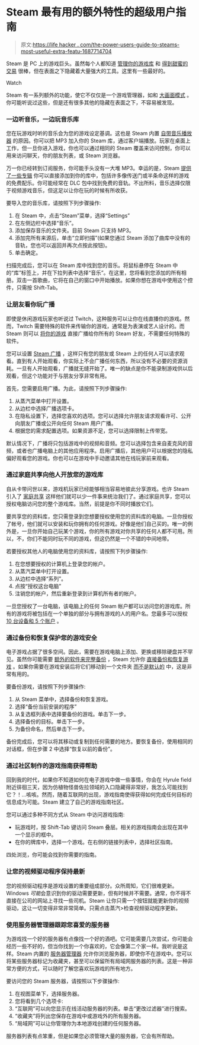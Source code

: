 # Steam 最有用的额外特性的超级用户指南

> 原文:[https://life hacker . com/the-power-users-guide-to-steams-most-useful-extra-featu-1687714704](https://lifehacker.com/the-power-users-guide-to-steams-most-useful-extra-featu-1687714704)

Steam 是 PC 上的游戏巨头。虽然每个人都知道 [管理你的游戏库](https://lifehacker.com/how-to-keep-your-overflowing-steam-library-neatly-organ-1352077149) 和 [得到甜蜜的交易](http://lifehacker.com/how-to-make-the-most-of-the-steam-summer-sale-735529736) 很棒，但在表面之下隐藏着大量强大的工具。这里有一些最好的。

Watch

Steam 有一系列额外的功能，使它不仅仅是一个游戏管理器，如和 [大画面模式](http://kotaku.com/valve-is-bringing-steam-to-your-tv-today-watch-out-co-5941793) 。你可能听说过这些，但是还有很多其他的隐藏在表面之下，不容易被发现。

### **一边听音乐，一边玩音乐库**

您在玩游戏时听的音乐会为您的游戏设定基调。这也是 Steam 内置 [自带音乐播放器](http://store.steampowered.com/news/14358) 的原因。你可以把 MP3 加入你的 Steam 库，通过客户端播放。玩家在桌面上工作，但一旦你进入游戏，你也可以通过相同的 Steam 覆盖来访问控制，你可以用来访问聊天，你的朋友列表，或 Steam 浏览器。

万一你已经转到订阅服务，你可能手头没有一大堆 MP3。幸运的是，Steam [提供了一些专辑](http://store.steampowered.com/tag/en/Soundtrack/#p=0&tab=NewReleases) 你可以直接添加到你的库中，包括许多像传送门或半条命这样的游戏的免费配乐。你可能经常在 DLC 包中找到免费的音轨。不出所料，音乐选择仅限于视频游戏音乐，但这足以让你在玩的时候有所收获。

要导入您的音乐库，请按照下列步骤操作:

1.  在 Steam 中，点击“Steam”菜单，选择“Settings”
2.  在左侧边栏中选择“音乐”。
3.  添加保存音乐的文件夹。目前 Steam 只支持 MP3。
4.  添加完所有来源后，单击“立即扫描”(如果您通过 Steam 添加了曲库中没有的音轨，您也可以返回并再次点按此按钮)。
5.  单击确定。

扫描完成后，您可以在 Steam 库中找到您的音乐。将鼠标悬停在 Steam 中的“库”标签上，并在下拉列表中选择“音乐”。在这里，您将看到您添加的所有相册。双击一首歌曲，它将在自己的窗口中开始播放。如果你想在游戏中使用这个控件，只需按 Shift-Tab。

### **让朋友看你玩广播**

即使是休闲游戏玩家也听说过 Twitch，这种服务可以让你在线直播你的游戏。然而，Twitch 需要特殊的软件来传输你的游戏，通常是为表演或艺人设计的。而 Steam 则可以 [将你的游戏](https://steamcommunity.com/updates/broadcasting) 直接广播给你所有的 Steam 好友，不需要任何特殊的软件。

您可以设置 [Steam 广播](https://support.steampowered.com/kb_article.php?ref=6730-TOAK-6497) ，这样只有您的朋友或 Steam 上的任何人可以请求观看。直到有人开始观看，你实际上不会广播任何东西，所以没有不必要的资源消耗。一旦有人开始观看，广播就无缝开始了。唯一的缺点是你不能录制游戏供以后观看，但这个功能对于与朋友分享非常有用。

首先，您需要启用广播。为此，请按照下列步骤操作:

1.  从蒸汽菜单中打开设置。
2.  从边栏中选择广播选项卡。
3.  在隐私设置下，选择您喜欢的选项。您可以选择允许朋友请求观看许可、公开向朋友广播或公开向任何 Steam 用户广播。
4.  根据您的需求配置选项。如果资源不足，您可以选择限制上传带宽。

默认情况下，广播将只包括游戏中的视频和音频。您可以选择包含来自麦克风的音频，或者也广播电脑上的其他应用程序。启用广播后，其他用户可以根据您的隐私偏好观看您的游戏。你也可以在游戏中手动邀请其他在线玩家前来观看。

### **通过家庭共享向他人开放您的游戏库**

自从卡带问世以来，游戏机玩家已经能够相当容易地彼此分享游戏。也许 Steam 引入了 [家庭共享](http://store.steampowered.com/promotion/familysharing) 这样他们就可以少一件事来统治我们了。通过家庭共享，您可以授权电脑访问您的整个游戏库。当然，前提是你不同时播放它们。

要共享您的资料库，您只需登录到您想要授权使用您的资料库的电脑。一旦你授权了帐号，他们就可以安装和玩你拥有的任何游戏。好像是他们自己买的。唯一的例外是，一旦你开始自己玩某个游戏，你的所有游戏对你共享的任何人都不可用。所以，不，你们不能同时玩不同的游戏，但这仍然是一个不错的中间地带。

若要授权其他人的电脑使用您的资料库，请按照下列步骤操作:

1.  在您想要授权的计算机上登录您的帐户。
2.  从蒸汽菜单中打开设置。
3.  从边栏中选择“系列”。
4.  点按“授权这台电脑”
5.  注销您的帐户，然后重新登录到计算机所有者的帐户。

一旦您授权了一台电脑，该电脑上的任何 Steam 帐户都可以访问您的游戏库。所有的游戏将被包括在一个单独的部分与拥有游戏的人的用户名。您最多可以授权[10 台设备和 5 个账户](http://store.steampowered.com/promotion/familysharing) 。

### **通过备份和恢复保护您的游戏安全**

电子游戏占据了很多空间。因此，需要在游戏电脑上添加、更换或移除硬盘并不罕见。虽然你可能需要 [额外的软件来完整备份](https://lifehacker.com/five-best-windows-backup-tools-398229) ，Steam 允许你 [直接备份和恢复游戏](https://support.steampowered.com/kb_article.php?p_faqid=275) 。如果你需要在游戏安装后将它们移动到一个文件夹 [而不是默认的](http://lifehacker.com/steam-now-allows-you-to-preload-games-to-any-folder-1585446211) 中，这是非常有用的。

要备份游戏，请按照下列步骤操作:

1.  从 Steam 菜单中，选择备份和恢复游戏。
2.  选择“备份当前安装的程序”
3.  从复选框列表中选择要备份的游戏。单击下一步。
4.  选择备份的目标。单击下一步。
5.  为备份命名，然后单击下一步。

备份完成后，您可以将其移动或复制到任何需要的地方。要恢复备份，使用相同的对话框，但在步骤 2 中选择“恢复以前的备份”。

### **通过社区制作的游戏指南获得帮助**

回到我的时代，如果你不知道如何在电子游戏中做一些事情，你会在 Hyrule field 附近徘徊三天，因为仿植物怪兽佐拉领域的入口隐藏得非常好，我怎么可能找到它？！...咳咳。然而，随着互联网的出现，游戏指南使得获得如何完成任何目标的信息成为可能。Steam 建立了自己的游戏指南社区。

您可以通过多种不同方式从 Steam 中访问游戏指南:

*   玩游戏时，按 Shift-Tab 键访问 Steam 叠层。相关的游戏指南会出现在其中一个显示的框中。
*   在你的牌库中，选择一个游戏。在右侧的链接列表中，选择社区指南。

四处浏览，你可能会找到你需要的指南。

### **让您的视频驱动程序保持最新**

您的视频驱动程序是游戏设置的重要组成部分。众所周知，它们很难更新。Windows *可能*会意识到你的驱动需要更新，但有时候并不需要。通常，你不得不直接在公司的网站上寻找一些司机。Steam 让你只需一个按钮就能更新你的视频驱动，这让一切变得非常非常简单。只需点击蒸汽>检查视频驱动程序更新。

### **使用服务器管理器跟踪您喜爱的服务器**

为游戏找一个好的服务器有点像找一个好的酒吧。它可能需要几次尝试，你可能会经历一些不好的，但当你找到一个你喜欢的，它会像第二个家一样。我听说是这样。Steam 内置的 [服务器管理器](http://forums.tripwireinteractive.com/showthread.php?t=85473) 允许你浏览服务器，即使你不在游戏中。您可以将某些服务器标记为收藏夹，甚至可以保留所有局域网服务器的列表。这是一种非常方便的方式，可以随时了解您喜欢玩游戏的所有地方。

要访问您的 Steam 服务器，请按照以下步骤操作:

1.  在视图菜单下，选择服务器。
2.  您将看到几个选项卡:
3.  “互联网”可以向您显示在线活动服务器的列表。单击“更改过滤器”进行搜索。
4.  “收藏夹”将列出您保存在游戏中或游戏外的所有服务器。
5.  “局域网”可以让你管理你为本地游戏创建的任何服务器。

服务器列表有点笨重，但是如果您必须管理大量的服务器，它会有所帮助。
